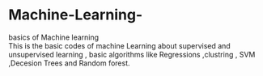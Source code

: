# Machine-Learning-
basics  of  Machine  learning  
This  is the  basic codes of machine Learning  about supervised and  unsupervised learning , 
basic algorithms  like   Regressions ,clustring ,  SVM ,Decesion  Trees and Random  forest. 
